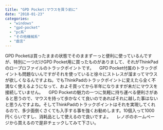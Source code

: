 ```yaml
---
title: "GPD Pocket:マウスを買う前に"
date: "2018-01-23"
categories: 
  - "windows"
  - "gpd-pocket"
  - "pc系"
  - "その他機械系"
  - "戯言"
---
```


GPD Pocketは買ったままの状態でそのままずーっと便利に使っているんですが、特別に一つだけGPD Pocket用に買ったものがありまして、それがThinkPadのロープロファイルのトラックポイントです。 　GPD Pocket付属のトラックポイントも問題ないんですがそれを使っていると徐々にストレスが溜まってマウスが欲しくなるんですよね。でもThinkPadのトラックポイントに変えたら全く不満なく使えるようになって、およそ買ってから半年になりますが未だにマウスを接続していません。 　GPD Pocketの魅力の一つに気軽に持ち運べる便利さがあると思うので、マウスを持って歩かなくて良いのであればそれに越した事はないと思うんですよね。そしてThinkPadのトラックポイントはそれを実現してくれるので、多少面倒くさくても入手する事を強くお勧めします。10個入って1000円くらいですし、消耗品として使えるので良いですよ。 　レノボのホームページから買えるので是非チェックしてみて下さい。
